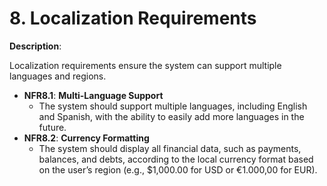 # 8. Localization Requirements

**Description**:

Localization requirements ensure the system can support multiple languages and regions.

- **NFR8.1**: **Multi-Language Support**
    - The system should support multiple languages, including English and Spanish, with the ability to easily add more languages in the future.
- **NFR8.2**: **Currency Formatting**
    - The system should display all financial data, such as payments, balances, and debts, according to the local currency format based on the user’s region (e.g., $1,000.00 for USD or €1.000,00 for EUR).